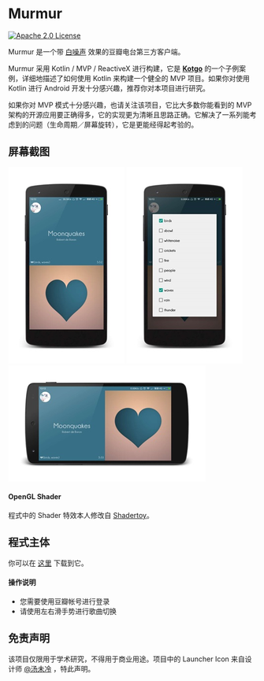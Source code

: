# Murmur
[![Apache 2.0 License](https://img.shields.io/badge/license-Apache%202.0-blue.svg?style=flat)](http://www.apache.org/licenses/LICENSE-2.0.html)

Murmur 是一个带 [白噪声](https://zh.wikipedia.org/wiki/%E7%99%BD%E9%9B%9C%E8%A8%8A) 效果的豆瓣电台第三方客户端。

Murmur 采用 Kotlin / MVP / ReactiveX 进行构建，它是 **[Kotgo](https://github.com/nekocode/kotgo)** 的一个子例案例，详细地描述了如何使用 Kotlin 来构建一个健全的 MVP 项目。如果你对使用 Kotlin 进行 Android 开发十分感兴趣，推荐你对本项目进行研究。

如果你对 MVP 模式十分感兴趣，也请关注该项目，它比大多数你能看到的 MVP 架构的开源应用要正确得多，它的实现更为清晰且思路正确。它解决了一系列能考虑到的问题（生命周期／屏幕旋转），它是更能经得起考验的。

## 屏幕截图
![](art/screenshot1.png) ![](art/screenshot2.png) ![](art/screenshot3.png)

#### OpenGL Shader
程式中的 Shader 特效本人修改自 [Shadertoy](https://www.shadertoy.com/view/XsfGRn)。

## 程式主体
你可以在 [这里](https://github.com/nekocode/murmur/releases/download/0.4.3/Murmur.apk) 下载到它。

#### 操作说明
- 您需要使用豆瓣帐号进行登录
- 请使用左右滑手势进行歌曲切换

## 免责声明
该项目仅限用于学术研究，不得用于商业用途。项目中的 Launcher Icon 来自设计师 [@汤未冷](https://www.zhihu.com/people/1c519f53bc08fddedeea5c9f9812d118) ，特此声明。
